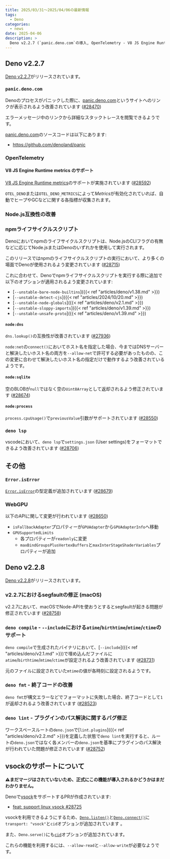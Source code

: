 ```yaml
---
title: 2025/03/31〜2025/04/06の最新情報
tags:
  - Deno
categories:
  - news
date: 2025-04-06
description: >
  Deno v2.2.7 (`panic.deno.com`の導入, OpenTelemetry - V8 JS Engine Runtime metrics のサポート, npmライフサイクルスクリプトに関する改善, など), Deno v2.2.8 (`deno compile` - `--include`におけるatime/birthtime/mtime/ctimeのサポート, `deno fmt`の終了コードの改善, など), vsockのサポートについて
---
```


## Deno v2.2.7

[Deno v2.2.7](https://github.com/denoland/deno/releases/tag/v2.2.7)がリリースされています。

### `panic.deno.com`

Denoのプロセスがパニックした際に、[panic.deno.com](http://panic.deno.com/)というサイトへのリンクが表示されるよう改善されています ([#28470](https://github.com/denoland/deno/pull/28470))

エラーメッセージ中のリンクから詳細なスタックトレースを閲覧できるようです。

[panic.deno.com](http://panic.deno.com/)のソースコードは以下にあります:

- https://github.com/denoland/panic

### OpenTelemetry

#### V8 JS Engine Runtime metrics のサポート

[V8 JS Engine Runtime metrics](https://github.com/open-telemetry/semantic-conventions/blob/6814d83dac7ebd6b29dada91c669a99275f674c8/docs/runtime/v8js-metrics.md)のサポートが実施されています ([#28592](https://github.com/denoland/deno/pull/28592))

`OTEL_DENO`または`OTEL_DENO_METRICS`によって*Metrics*が有効化されていれば、自動でヒープやGCなどに関する各指標が収集されます。

### Node.js互換性の改善

### npmライフサイクルスクリプト

Denoにおいてnpmのライフサイクルスクリプトは、Node.jsのCLIフラグの有無などに応じてNode.jsまたはDenoのいずれかを使用して実行されます。

このリリースではnpmのライフサイクルスクリプトの実行において、より多くの場面でDenoが使用されるよう変更されています ([#28715](https://github.com/denoland/deno/pull/28715))

これに合わせて、Denoでnpmライフサイクルスクリプトを実行する際に追加で以下のオプションが適用されるよう変更されています:

- [`--unstable-bare-node-builtins`]({{< ref "articles/deno/v1.38.md" >}})
- [`--unstable-detect-cjs`]({{< ref "articles/2024/10/20.md" >}})
- [`--unstable-node-globals`]({{< ref "articles/deno/v2.1.md" >}})
- [`--unstable-sloppy-imports`]({{< ref "articles/deno/v1.39.md" >}})
- [`--unstable-unsafe-proto`]({{< ref "articles/deno/v1.39.md" >}})

#### `node:dns`

`dns.lookup()`の互換性が改善されています ([#27936](https://github.com/denoland/deno/pull/27936))

`node:net`の`connect()`においてホスト名を指定した場合、今まではDNSサーバーと解決したいホスト名の両方を`--allow-net`で許可する必要があったものの、この変更に合わせて解決したいホスト名の指定だけで動作するよう改善されているようです。

#### `node:sqlite`

空のBLOBが`null`ではなく空の`Uint8Array`として返却されるよう修正されています ([#28674](https://github.com/denoland/deno/pull/28674))

#### `node:process`

`process.cpuUsage()`で`previousValue`引数がサポートされています ([#28550](https://github.com/denoland/deno/pull/28550))

### `deno lsp`

vscodeにおいて、`deno lsp`で`settings.json` (User settings)をフォーマットできるよう改善されています ([#28706](https://github.com/denoland/deno/pull/28706))

## その他

### `Error.isError`

[`Error.isError`](https://developer.mozilla.org/en-US/docs/Web/JavaScript/Reference/Global_Objects/Error/isError)の型定義が追加されています ([#28679](https://github.com/denoland/deno/pull/28679))

### WebGPU

以下のAPIに関して変更が行われています ([#28650](https://github.com/denoland/deno/pull/28650))

- `isFallbackAdapter`プロパティーが`GPUAdapter`から`GPUAdapterInfo`へ移動
- `GPUSupportedLimits`
  - 各プロパティーが`readonly`に変更
  - `maxBindGroupsPlusVertexBuffers`と`maxInterStageShaderVariables`プロパティーが追加

## Deno v2.2.8

[Deno v2.2.8](https://github.com/denoland/deno/releases/tag/v2.2.8)がリリースされています。

### v2.2.7におけるsegfaultの修正 (macOS)

v2.2.7において、macOSでNode-APIを使おうとするとsegfaultが起きる問題が修正されています ([#28758](https://github.com/denoland/deno/pull/28758))

### `deno compile` - `--include`における`atime`/`birthtime`/`mtime`/`ctime`のサポート

`deno compile`で生成されたバイナリにおいて、[`--include`]({{< ref "articles/deno/v2.1.md" >}})で埋め込んだファイルに`atime`/`birthtime`/`mtime`/`ctime`が設定されるよう改善されています ([#28731](https://github.com/denoland/deno/pull/28731))

元のファイルに設定されていた`mtime`の値が各時刻に設定されるようです。

### `deno fmt` - 終了コードの改善

`deno fmt`が構文エラーなどでフォーマットに失敗した場合、終了コードとして`1`が返却されるよう改善されています ([#28523](https://github.com/denoland/deno/pull/28523))

### `deno lint` - プラグインのパス解決に関するバグ修正

ワークスペースルートの`deno.json`で[`lint.plugins`]({{< ref "articles/deno/v2.2.md" >}})を定義した状態で`deno lint`を実行すると、ルートの`deno.json`ではなく各メンバーの`deno.json`を基準にプラグインのパス解決が行われていた問題が修正されています ([#28752](https://github.com/denoland/deno/pull/28752))

## vsockのサポートについて

**⚠️まだマージはされていないため、正式にこの機能が導入されるかどうかはまだわかりません。**

Denoで[vsock](https://man7.org/linux/man-pages/man7/vsock.7.html)をサポートするPRが作成されています:

- [feat: support linux vsock #28725](https://github.com/denoland/deno/pull/28725)

vsockを利用できるようにするため、[`Deno.listen()`](https://github.com/denoland/deno/blob/d05299d5e279102e465acc54f08bb27b12603664/cli/tsc/dts/lib.deno_net.d.ts#L261-L263)と[`Deno.connect()`](https://github.com/denoland/deno/blob/d05299d5e279102e465acc54f08bb27b12603664/cli/tsc/dts/lib.deno_net.d.ts#L394)に`transport: "vsock"`と`cid`オプションが追加されています 。

また、`Deno.serve()`にも[`cid`](https://github.com/denoland/deno/blob/d05299d5e279102e465acc54f08bb27b12603664/cli/tsc/dts/lib.deno.ns.d.ts#L5174)オプションが追加されています。

これらの機能を利用するには、`--allow-read`と`--allow-write`が必要なようです。
